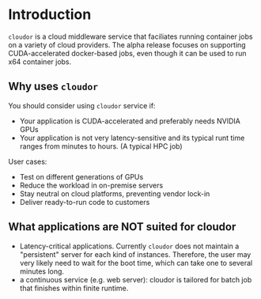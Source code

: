 # Introduction

`cloudor` is a cloud middleware service that faciliates running container jobs on a variety of cloud providers. The alpha release focuses on supporting CUDA-accelerated docker-based jobs, even though it can be used to run x64 container jobs.

## Why uses `cloudor`

You should consider using `cloudor` service if:

* Your application is CUDA-accelerated and preferably needs NVIDIA GPUs
* Your application is not very latency-sensitive and its typical runt time ranges from minutes to hours. (A typical HPC job)

User cases:

* Test on different generations of GPUs
* Reduce the workload in on-premise servers
* Stay neutral on cloud platforms, preventing vendor lock-in
* Deliver ready-to-run code to customers

## What applications are **NOT** suited for cloudor

* Latency-critical applications. Currently `cloudor` does not maintain a "persistent" server for each kind of instances. Therefore, the user may very likely need to wait for the boot time, which can take one to several minutes long.
* a continuous service (e.g. web server): cloudor is tailored for batch job that finishes within finite runtime.
